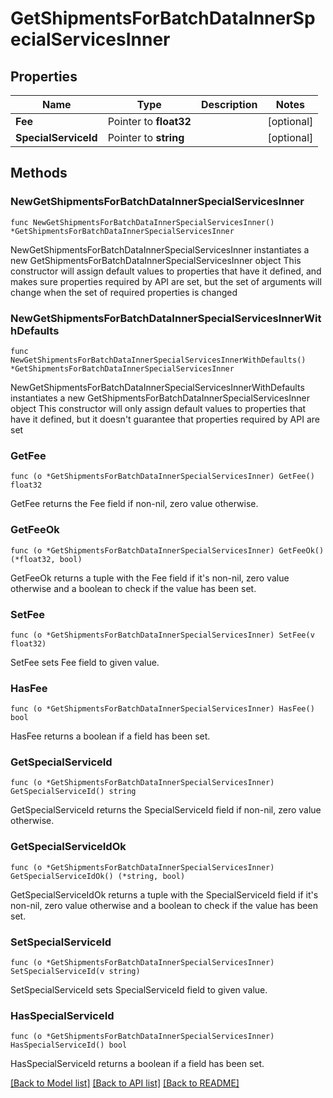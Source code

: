 # GetShipmentsForBatchDataInnerSpecialServicesInner

## Properties

Name | Type | Description | Notes
------------ | ------------- | ------------- | -------------
**Fee** | Pointer to **float32** |  | [optional] 
**SpecialServiceId** | Pointer to **string** |  | [optional] 

## Methods

### NewGetShipmentsForBatchDataInnerSpecialServicesInner

`func NewGetShipmentsForBatchDataInnerSpecialServicesInner() *GetShipmentsForBatchDataInnerSpecialServicesInner`

NewGetShipmentsForBatchDataInnerSpecialServicesInner instantiates a new GetShipmentsForBatchDataInnerSpecialServicesInner object
This constructor will assign default values to properties that have it defined,
and makes sure properties required by API are set, but the set of arguments
will change when the set of required properties is changed

### NewGetShipmentsForBatchDataInnerSpecialServicesInnerWithDefaults

`func NewGetShipmentsForBatchDataInnerSpecialServicesInnerWithDefaults() *GetShipmentsForBatchDataInnerSpecialServicesInner`

NewGetShipmentsForBatchDataInnerSpecialServicesInnerWithDefaults instantiates a new GetShipmentsForBatchDataInnerSpecialServicesInner object
This constructor will only assign default values to properties that have it defined,
but it doesn't guarantee that properties required by API are set

### GetFee

`func (o *GetShipmentsForBatchDataInnerSpecialServicesInner) GetFee() float32`

GetFee returns the Fee field if non-nil, zero value otherwise.

### GetFeeOk

`func (o *GetShipmentsForBatchDataInnerSpecialServicesInner) GetFeeOk() (*float32, bool)`

GetFeeOk returns a tuple with the Fee field if it's non-nil, zero value otherwise
and a boolean to check if the value has been set.

### SetFee

`func (o *GetShipmentsForBatchDataInnerSpecialServicesInner) SetFee(v float32)`

SetFee sets Fee field to given value.

### HasFee

`func (o *GetShipmentsForBatchDataInnerSpecialServicesInner) HasFee() bool`

HasFee returns a boolean if a field has been set.

### GetSpecialServiceId

`func (o *GetShipmentsForBatchDataInnerSpecialServicesInner) GetSpecialServiceId() string`

GetSpecialServiceId returns the SpecialServiceId field if non-nil, zero value otherwise.

### GetSpecialServiceIdOk

`func (o *GetShipmentsForBatchDataInnerSpecialServicesInner) GetSpecialServiceIdOk() (*string, bool)`

GetSpecialServiceIdOk returns a tuple with the SpecialServiceId field if it's non-nil, zero value otherwise
and a boolean to check if the value has been set.

### SetSpecialServiceId

`func (o *GetShipmentsForBatchDataInnerSpecialServicesInner) SetSpecialServiceId(v string)`

SetSpecialServiceId sets SpecialServiceId field to given value.

### HasSpecialServiceId

`func (o *GetShipmentsForBatchDataInnerSpecialServicesInner) HasSpecialServiceId() bool`

HasSpecialServiceId returns a boolean if a field has been set.


[[Back to Model list]](../README.md#documentation-for-models) [[Back to API list]](../README.md#documentation-for-api-endpoints) [[Back to README]](../README.md)


